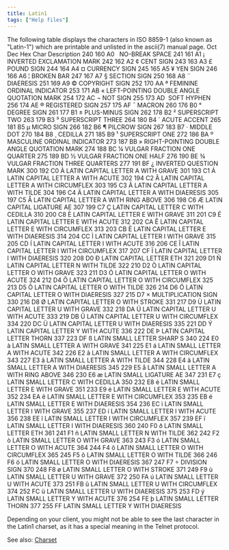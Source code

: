 ```yaml
---
title: Latin1
tags: ["Help files"]
---
```

The following table displays the characters in ISO 8859-1 (also known as
"Latin-1") which are printable and unlisted in the ascii(7) manual page.
Oct Dec Hex Char Description 240 160 A0   NO-BREAK SPACE 241 161 A1 ¡
INVERTED EXCLAMATION MARK 242 162 A2 ¢ CENT SIGN 243 163 A3 £ POUND SIGN
244 164 A4 ¤ CURRENCY SIGN 245 165 A5 ¥ YEN SIGN 246 166 A6 ¦ BROKEN BAR
247 167 A7 § SECTION SIGN 250 168 A8 ¨ DIAERESIS 251 169 A9 © COPYRIGHT
SIGN 252 170 AA ª FEMININE ORDINAL INDICATOR 253 171 AB « LEFT-POINTING
DOUBLE ANGLE QUOTATION MARK 254 172 AC ¬ NOT SIGN 255 173 AD ­ SOFT
HYPHEN 256 174 AE ® REGISTERED SIGN 257 175 AF ¯ MACRON 260 176 B0 °
DEGREE SIGN 261 177 B1 ± PLUS-MINUS SIGN 262 178 B2 ² SUPERSCRIPT TWO
263 179 B3 ³ SUPERSCRIPT THREE 264 180 B4 ´ ACUTE ACCENT 265 181 B5 µ
MICRO SIGN 266 182 B6 ¶ PILCROW SIGN 267 183 B7 · MIDDLE DOT 270 184 B8
¸ CEDILLA 271 185 B9 ¹ SUPERSCRIPT ONE 272 186 BA º MASCULINE ORDINAL
INDICATOR 273 187 BB » RIGHT-POINTING DOUBLE ANGLE QUOTATION MARK 274
188 BC ¼ VULGAR FRACTION ONE QUARTER 275 189 BD ½ VULGAR FRACTION ONE
HALF 276 190 BE ¾ VULGAR FRACTION THREE QUARTERS 277 191 BF ¿ INVERTED
QUESTION MARK 300 192 C0 À LATIN CAPITAL LETTER A WITH GRAVE 301 193 C1
Á LATIN CAPITAL LETTER A WITH ACUTE 302 194 C2 Â LATIN CAPITAL LETTER A
WITH CIRCUMFLEX 303 195 C3 Ã LATIN CAPITAL LETTER A WITH TILDE 304 196
C4 Ä LATIN CAPITAL LETTER A WITH DIAERESIS 305 197 C5 Å LATIN CAPITAL
LETTER A WITH RING ABOVE 306 198 C6 Æ LATIN CAPITAL LIGATURE AE 307 199
C7 Ç LATIN CAPITAL LETTER C WITH CEDILLA 310 200 C8 È LATIN CAPITAL
LETTER E WITH GRAVE 311 201 C9 É LATIN CAPITAL LETTER E WITH ACUTE 312
202 CA Ê LATIN CAPITAL LETTER E WITH CIRCUMFLEX 313 203 CB Ë LATIN
CAPITAL LETTER E WITH DIAERESIS 314 204 CC Ì LATIN CAPITAL LETTER I WITH
GRAVE 315 205 CD Í LATIN CAPITAL LETTER I WITH ACUTE 316 206 CE Î LATIN
CAPITAL LETTER I WITH CIRCUMFLEX 317 207 CF Ï LATIN CAPITAL LETTER I
WITH DIAERESIS 320 208 D0 Ð LATIN CAPITAL LETTER ETH 321 209 D1 Ñ LATIN
CAPITAL LETTER N WITH TILDE 322 210 D2 Ò LATIN CAPITAL LETTER O WITH
GRAVE 323 211 D3 Ó LATIN CAPITAL LETTER O WITH ACUTE 324 212 D4 Ô LATIN
CAPITAL LETTER O WITH CIRCUMFLEX 325 213 D5 Õ LATIN CAPITAL LETTER O
WITH TILDE 326 214 D6 Ö LATIN CAPITAL LETTER O WITH DIAERESIS 327 215 D7
× MULTIPLICATION SIGN 330 216 D8 Ø LATIN CAPITAL LETTER O WITH STROKE
331 217 D9 Ù LATIN CAPITAL LETTER U WITH GRAVE 332 218 DA Ú LATIN
CAPITAL LETTER U WITH ACUTE 333 219 DB Û LATIN CAPITAL LETTER U WITH
CIRCUMFLEX 334 220 DC Ü LATIN CAPITAL LETTER U WITH DIAERESIS 335 221 DD
Ý LATIN CAPITAL LETTER Y WITH ACUTE 336 222 DE Þ LATIN CAPITAL LETTER
THORN 337 223 DF ß LATIN SMALL LETTER SHARP S 340 224 E0 à LATIN SMALL
LETTER A WITH GRAVE 341 225 E1 á LATIN SMALL LETTER A WITH ACUTE 342 226
E2 â LATIN SMALL LETTER A WITH CIRCUMFLEX 343 227 E3 ã LATIN SMALL
LETTER A WITH TILDE 344 228 E4 ä LATIN SMALL LETTER A WITH DIAERESIS 345
229 E5 å LATIN SMALL LETTER A WITH RING ABOVE 346 230 E6 æ LATIN SMALL
LIGATURE AE 347 231 E7 ç LATIN SMALL LETTER C WITH CEDILLA 350 232 E8 è
LATIN SMALL LETTER E WITH GRAVE 351 233 E9 é LATIN SMALL LETTER E WITH
ACUTE 352 234 EA ê LATIN SMALL LETTER E WITH CIRCUMFLEX 353 235 EB ë
LATIN SMALL LETTER E WITH DIAERESIS 354 236 EC ì LATIN SMALL LETTER I
WITH GRAVE 355 237 ED í LATIN SMALL LETTER I WITH ACUTE 356 238 EE î
LATIN SMALL LETTER I WITH CIRCUMFLEX 357 239 EF ï LATIN SMALL LETTER I
WITH DIAERESIS 360 240 F0 ð LATIN SMALL LETTER ETH 361 241 F1 ñ LATIN
SMALL LETTER N WITH TILDE 362 242 F2 ò LATIN SMALL LETTER O WITH GRAVE
363 243 F3 ó LATIN SMALL LETTER O WITH ACUTE 364 244 F4 ô LATIN SMALL
LETTER O WITH CIRCUMFLEX 365 245 F5 õ LATIN SMALL LETTER O WITH TILDE
366 246 F6 ö LATIN SMALL LETTER O WITH DIAERESIS 367 247 F7 ÷ DIVISION
SIGN 370 248 F8 ø LATIN SMALL LETTER O WITH STROKE 371 249 F9 ù LATIN
SMALL LETTER U WITH GRAVE 372 250 FA ú LATIN SMALL LETTER U WITH ACUTE
373 251 FB û LATIN SMALL LETTER U WITH CIRCUMFLEX 374 252 FC ü LATIN
SMALL LETTER U WITH DIAERESIS 375 253 FD ý LATIN SMALL LETTER Y WITH
ACUTE 376 254 FE þ LATIN SMALL LETTER THORN 377 255 FF LATIN SMALL
LETTER Y WITH DIAERESIS

Depending on your client, you might not be able to see the last
character in the Latin1 charset, as it has a special meaning in the
Telnet protocol.

See also: [Charset](Charset "wikilink")
